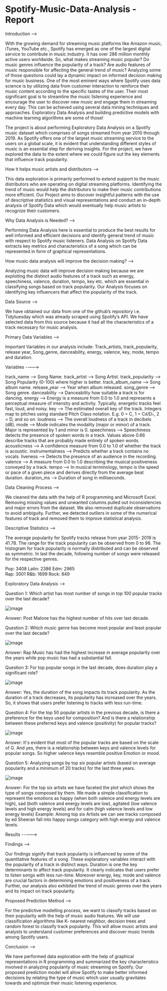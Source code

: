 # Spotify-Music-Data-Analysis - Report

Introduction -->

With the growing demand for streaming music platforms like Amazon music, iTunes, YouTube etc., Spotify has emerged as one of the largest digital service to contribute in music industry. It has over 286 million monthly active users worldwide. So, what makes streaming music popular?  Do music genres influence the popularity of a track? Are audio features of music responsible for affecting the general trend of music? Analyzing some of those questions could lay a dynamic impact on informed decision making for music business. One of the most eminent ways where Spotify uses data science is by utilizing data from customer interaction to reinforce their music content according to the specific tastes of the user. Their most significant goal is to streamline the music listening experience and encourage the user to discover new music and engage them in streaming every day. This can be achieved using several data mining techniques and approaches. Exploratory Data Analysis and building predictive models with machine learning algorithms are some of those!

The project is about performing Exploratory Data Analysis on a Spotify music dataset which comprises of songs streamed from year 2010 through 2019. As Spotify offers one of the largest music streaming service to the users on a global scale, it is evident that understanding different styles of music is an essential step for deriving insights. For the project, we have explored the data to the extent where we could figure out the key elements that influence track popularity.

How it helps music artists and distributors -->

This data exploration is primarily performed to extend support to the music distributors who are operating on digital streaming platforms. Identifying the trend of music would help the distributors to make their music contributions more efficient. Our Project aims to discover insightful patterns with the use of descriptive statistics and visual representations and conduct an in-depth analysis of Spotify Data  which would eventually help music artists to recognize their customers.

Why Data Analysis is Needed? -->

Performing Data Analysis here is essential to produce the best results for well informed and efficient decisions and identify general trend of music with respect to Spotify music listeners. Data Analysis on Spotify Data extracts key metrics and characteristics of a song which can be represented in form of graphical representations.

How music data analysis will improve the decision making? -->

Analyzing music data will improve decision making because we are exploiting the distinct audio features of a track such as energy, speechiness, valence, duration, tempo, key etc. which are essential in classifying songs based on track popularity. Our Analysis focuses on identifying key influencers that affect the popularity of the track.

Data Source --> 

We have obtained our data from one of the github’s repository i.e. Tidytuesday which was already scraped using Spotify’s API. We have selected data from this source because it had all the characteristics of a track necessary for music analysis.

Primary Data Variables -->

Important Variables in our analysis include: Track_artists, track_popularity, release year, Song_genre, danceability, energy, valence, key, mode, tempo and duration.

Variables ---->

track_name	     -->  Song Name.
track_artist     --> 	Song Artist.
track_popularity -->  Song Popularity (0-100) where higher is better.
track_album_name -->  Song album name.
release_year     -->  Year when album released.
song_genre       -->  Song genre.
danceability     -->  Danceability   how suitable a track is for dancing.
energy           -->  Energy is a measure from 0.0 to 1.0 and represents a perceptual measure of intensity and activity. Typically, energetic tracks feel fast, loud, and noisy. 
key		           -->  The estimated overall key of the track. Integers map to pitches using standard Pitch Class notation.
                      E.g. 0 = C, 1 = C♯/D♭, 2 = D, and so on. 
loudness         -->	The overall loudness of a track in decibels (dB). 
mode		         -->  Mode indicates the modality (major or minor) of a track. Major is represented by 1 and minor is 0.
speechiness      -->  Speechiness detects the presence of spoken words in a track. Values above 0.66 describe tracks that are probably made entirely of spoken words. 
acousticness     -->  A confidence measure from 0.0 to 1.0 of whether the track is acoustic.
instrumentalness -->	Predicts whether a track contains no vocals. 
liveness         -->  Detects the presence of an audience in the recording. 
valence          -->	A measure from 0.0 to 1.0 describing the musical positiveness conveyed by a track. 
tempo		         -->  In musical terminology, tempo is the speed or pace of a given piece and derives directly from the average beat duration.
duration_ms	     -->	Duration of song in milliseconds.

Data Cleaning Process -->

We cleaned the data with the help of R programming and Microsoft Excel. Removing missing values and unwanted columns pulled out inconsistencies and major errors from the dataset. We also removed duplicate observations to avoid ambiguity. Further, we detected outliers in some of the numerical features of track and removed them to improve statistical analysis.

Descriptive Statistics -->

The average popularity for Spotify tracks release from year 2015- 2019 is 41.78. The range for the track popularity can be observed from 0 to 98. The histogram for track popularity is normally distributed and can be observed as symmetric. In last the decade, following number of songs were released for the respective genres. 

Pop: 3408      Latin: 2386      Edm: 2965                             
Rap: 3001      R&b: 1699        Rock: 849

Exploratory Data Analysis -->

Question 1:
Which artist has most number of songs in top 100 popular tracks over the last decade?

![image](https://user-images.githubusercontent.com/57821332/115646913-fe771580-a2f0-11eb-83b4-12d757ac226f.png)

Answer: 
Post Malone has the highest number of hits over last decade.

Question 2:
Which music genre has become most popular and least popular over the last decade?

![image](https://user-images.githubusercontent.com/57821332/115647005-1fd80180-a2f1-11eb-8f51-30b11fd309d7.png)

Answer:
Rap Music has had the highest increase in average popularity over the years while pop music has had a substantial fall.

Question 3:
For top popular songs in the last decade, does duration play a significant role?

![image](https://user-images.githubusercontent.com/57821332/115647048-2c5c5a00-a2f1-11eb-93d1-82c41f057c18.png)

Answer:
Yes, the duration of the song impacts its track popularity. As the duration of a track decreases, its popularity has increased over the years. So, it shows that users prefer    listening to tracks with less run-time.

Question 4:
For the top 50 popular artists in the previous decade, is there a preference for the keys used for composition? And is there a relationship between these preferred keys and valence (positivity) for popular tracks?

![image](https://user-images.githubusercontent.com/57821332/115647141-4dbd4600-a2f1-11eb-9d7f-79a08b6c4a21.png)

Answer:
It's evident that most of the popular tracks are based on the scale of G. And yes, there is a relationship between keys and valence levels for popular songs. So higher valence keys resemble positive Emotion or mood.

Question 5:
Analyzing songs by top six popular artists (based on average popularity and a minimum of 20 tracks) for the last three years.

![image](https://user-images.githubusercontent.com/57821332/115647189-5f9ee900-a2f1-11eb-869a-3a69737932f8.png)

Answer:
For the top six artists we have faceted the plot which shows the type of songs composed by them. We made a simple classification to represent the emotions as happy (when both valence and energy levels are high), sad (both valence and energy levels are low), agitated (low valence levels and high energy levels) and for calm (high valence levels and low energy levels) 
Example:  Among top six Artists we can see tracks composed by ed Sheeran fall into happy songs category with high energy and valence levels.

Results ----->

Findings -->

Our findings signify that track popularity is influenced by some of the quantitative features of a song. These explanatory variables interact with the popularity of a track in distinct ways. Duration is one the key determinants to affect track popularity. It clearly indicates that users prefer to listen songs with less run-time. Moreover energy, key, mode and valence are crucial factors in determining emotions and positiveness of a track. Further, our analysis also exhibited the trend of music genres over the years and its impact on track popularity.

Proposed Prediction Method -->

For the predictive modelling process, we want to classify tracks based on their popularity with the help of music audio features. We will use classification algorithms like K- nearest neighbor, decision trees and random forest to classify track popularity. This will allow music artists and analysts to understand customer preferences and discover music trends among Spotify users.

Conclusion -->

We have performed data exploration with the help of graphical representations in R programming and summarized the key characteristics involved in analyzing popularity of music streaming on Spotify. Our proposed prediction model will allow Spotify to make better informed decisions by relating the type of music which user usually gravitates towards and optimize their music listening experience.










